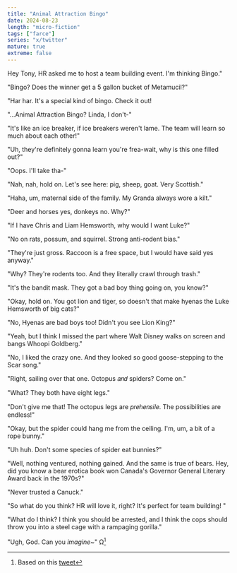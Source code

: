 ```yaml
---
title: "Animal Attraction Bingo"
date: 2024-08-23
length: "micro-fiction"
tags: ["farce"]
series: "x/twitter"
mature: true
extreme: false
---
```

Hey Tony, HR asked me to host a team building event. I'm thinking Bingo."

"Bingo? Does the winner get a 5 gallon bucket of Metamucil?"

"Har har. It's a special kind of bingo. Check it out!

"...Animal Attraction Bingo? Linda, I don't-"

"It's like an ice breaker, if ice breakers weren't lame. The team will learn so much about each other!"

"Uh, they're definitely gonna learn you're frea-wait, why is this one filled out?"

"Oops. I'll take tha-"

"Nah, nah, hold on. Let's see here: pig, sheep, goat. Very Scottish."

"Haha, um, maternal side of the family. My Granda always wore a kilt."

"Deer and horses yes, donkeys no. Why?"

"If I have Chris and Liam Hemsworth, why would I want Luke?"

"No on rats, possum, and squirrel. Strong anti-rodent bias."

"They're just gross. Raccoon is a free space, but I would have said yes anyway."

"Why? They're rodents too. And they literally crawl through trash."

"It's the bandit mask. They got a bad boy thing going on, you know?"

"Okay, hold on. You got lion and tiger, so doesn't that make hyenas the Luke Hemsworth of big cats?"

"No, Hyenas are bad boys too! Didn't you see Lion King?"

"Yeah, but I think I missed the part where Walt Disney walks on screen and bangs Whoopi Goldberg."

"No, I liked the crazy one. And they looked so good goose-stepping to the Scar song."

"Right, sailing over that one. Octopus 𝑎𝑛𝑑 spiders? Come on."

"What? They both have eight legs."

"Don't give me that! The octopus legs are 𝑝𝑟𝑒ℎ𝑒𝑛𝑠𝑖𝑙𝑒. The possibilities are endless!"

"Okay, but the spider could hang me from the ceiling. I'm, um, a bit of a rope bunny."

"Uh huh. Don't some species of spider eat bunnies?"

"Well, nothing ventured, nothing gained. And the same is true of bears. Hey, did you know a bear erotica book won Canada's Governor General Literary Award back in the 1970s?"

"Never trusted a Canuck."

"So what do you think? HR will love it, right? It's perfect for team building! "

"What do I think? I think you should be arrested, and I think the cops should throw you into a steel cage with a rampaging gorilla."

"Ugh, God. Can you *imagine~*" Ω[^1]

[^1]: Based on this [tweet](https://x.com/DelusionPosting/status/1827027212656374196)
